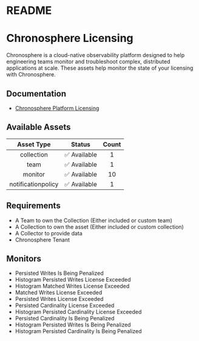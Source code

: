 
README
======

# Chronosphere Licensing


​Chronosphere is a cloud-native observability platform designed to help engineering teams monitor and troubleshoot complex, distributed applications at scale. These assets help monitor the state of your licensing with Chronosphere.
## Documentation

- [Chronosphere Platform Licensing](https://docs.chronosphere.io/administer/limits-licensing/licensing)

## Available Assets

|Asset Type|Status|Count|
| :---: | :---: | :---: |
|collection|✅ Available|1|
|team|✅ Available|1|
|monitor|✅ Available|10|
|notificationpolicy|✅ Available|1|

## Requirements

- A Team to own the Collection (Either included or custom team)
- A Collection to own the asset (Either included or custom collection)
- A Collector to provide data
- Chronosphere Tenant

## Monitors

- Persisted Writes Is Being Penalized
- Histogram Persisted Writes License Exceeded
- Histogram Matched Writes License Exceeded
- Matched Writes License Exceeded
- Persisted Writes License Exceeded
- Persisted Cardinality License Exceeded
- Histogram Persisted Cardinality License Exceeded
- Persisted Cardinality Is Being Penalized
- Histogram Persisted Writes Is Being Penalized
- Histogram Persisted Cardinality Is Being Penalized
